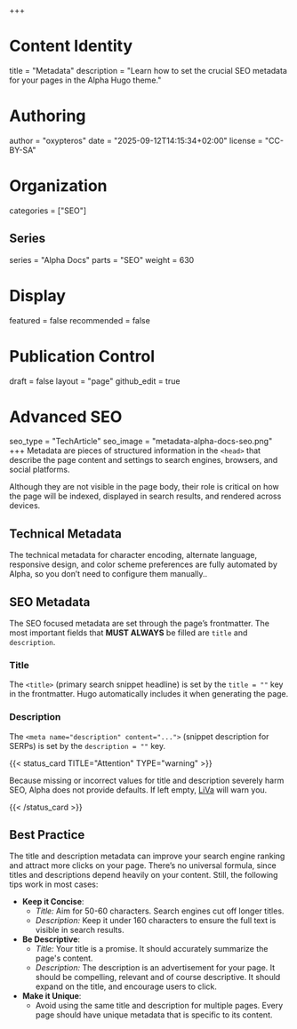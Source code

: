 +++
# Content Identity
title = "Metadata"
description = "Learn how to set the crucial SEO metadata for your pages in the Alpha Hugo theme."

# Authoring
author = "oxypteros"
date = "2025-09-12T14:15:34+02:00"
license = "CC-BY-SA"

# Organization
categories = ["SEO"]

## Series
series = "Alpha Docs"
parts = "SEO"
weight = 630

# Display
featured = false
recommended = false

# Publication Control
draft = false
layout = "page"
github_edit = true

# Advanced SEO
seo_type = "TechArticle"
seo_image = "metadata-alpha-docs-seo.png"
+++
Metadata are pieces of structured information in the `<head>` that describe the page content and settings to search engines, browsers, and social platforms.

Although they are not visible in the page body, their role is critical on how the page will be indexed, displayed in search results, and rendered across devices.

## Technical Metadata
The technical metadata for character encoding, alternate language, responsive design, and color scheme preferences are fully automated by Alpha, so you don’t need to configure them manually..

## SEO Metadata
The SEO focused metadata are set through the page’s frontmatter. The most important fields that **MUST ALWAYS** be filled are `title` and `description`.

### Title
The `<title>` (primary search snippet headline) is set by the `title = ""` key in the frontmatter. Hugo automatically includes it when generating the page.

### Description
The `<meta name="description" content="...">` (snippet description for SERPs) is set by the `description = ""` key.

{{< status_card TITLE="Attention" TYPE="warning" >}}

Because missing or incorrect values for title and description severely harm SEO, Alpha does not provide defaults. 
If left empty, [LiVa](docs/liva/) will warn you.

{{< /status_card >}}

## Best Practice

The title and description metadata can improve your search engine ranking and attract more clicks on your page. There’s no universal formula, since titles and descriptions depend heavily on your content. Still, the following tips work in most cases:

- **Keep it Concise**:
    - *Title:* Aim for 50-60 characters. Search engines cut off longer titles.
    - *Description:* Keep it under 160 characters to ensure the full text is visible in search results.
- **Be Descriptive**:
    - *Title:* Your title is a promise. It should accurately summarize the page's content.
    - *Description:* The description is an advertisement for your page. It should be compelling, relevant and of course descriptive. It should expand on the title, and encourage users to click.
- **Make it Unique**:
    - Avoid using the same title and description for multiple pages. Every page should have unique metadata that is specific to its content.